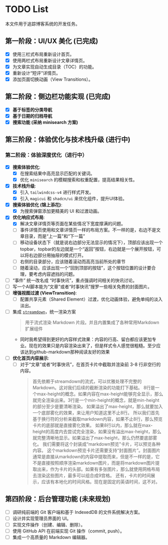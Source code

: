 # TODO List

本文件用于追踪博客系统的开发任务。

## 第一阶段：UI/UX 美化 (已完成)

- [x] 使用三栏式布局重新设计首页。
- [x] 使用两栏式布局重新设计文章详情页。
- [x] 为文章实现自动生成目录（TOC）的功能。
- [x] 重新设计“短评”详情页。
- [x] 添加页面切换动画（View Transitions）。

## 第二阶段：侧边栏功能实现 (已完成)

- [x] **基于标签的分类导航**
- [x] **基于日期的归档导航**
- [x] **搜索功能 (采纳 minisearch 方案)**

## 第三阶段：体验优化与技术栈升级 (进行中)

### 第二阶段：体验深度优化（进行中）

- [x] **搜索体验优化**:
  - [x] 在搜索结果中高亮显示匹配的关键词。
  - [x] 优化 `minisearch` 的模糊搜索和权重配置，提高结果相关性。
- [x] **技术栈升级**:
  - [x] 引入 `tailwindcss-v4` 进行样式开发。
  - [x] 引入 `magicui` 和 `shadcn/ui` 来优化组件，提升UI体验。
- [x] **搜索体验优化 (锦上添花)**:
  - [x] 为搜索弹窗添加更精美的 UI 和过渡动画。
- [x] **优化响应式布局**:
  - [x] 解决文章详情页等页面在某些情况下宽度撑满的问题。
  - [ ] 事件详情页使用和文章详情页一样的布局方案。不一样的是，右边不是文章目录，而是“上一篇”和“下一篇”
  - [ ] 移动设备状态下（就是说右边部分无法显示的情况下），顶部应该出现一个topbar，topbar的左边就是一个“返回”按钮，右边就是一个展开按钮，可以将右边部分用抽屉的模式打开。
  - [ ] 右侧的目录部分，应该随着滚动而高亮当前所处的章节
  - [ ] 随着滚动，应该出现一个“回到顶部的按钮”，这个按钮位置的设计要合理，要考虑内容遮挡的问题。
- [ ] “事件” 统一改名成 “时事快讯”，重点强调时间相关的快讯讨论。
- [ ] 写一个AI脚本能为“文章”或者“时事快讯”搜罗一些相关免费的封面图片。
- [ ] **增强视图过渡 (ViewTransition)**:
  - [ ] 配置共享元素（Shared Element）过渡，优化动画体验，避免单纯的淡入淡出。
- [ ] 集成 [`streamdown`](https://github.com/vercel/streamdown)，统一渲染方案
  > 用于流式渲染 Markdown 片段。并且内置集成了各种常用Markdown扩展组件
  - 同时我希望得到更好的内容样式效果：内容的行高、留白都应该更加专业。现在的效果只是内容渲染出来了，但是样式令人感觉很粗糙。至少应该达到github-markdown那种阅读友好的效果
- [ ] **优化首页内容展示**:
  - [ ] 对于“文章”或者“时事快讯”，在首页卡片中截取并渲染前 3-8 行非空行的内容。
    > 首先依赖于streamdown的流式，可以优雅处理不完整的 Markdown。这对我们后续的截断渲染的功能打下基础。
    > 8行是一个max-height的概念。如果内容在max-height能够完全显示，那么就完全渲染出来。3行是一个min-height的概念，就是min-height的部分至少是要清晰渲染。
    > 如果溢出了max-height，那么就要加入一个底部雾化的效果，来让用户知道这里不止8行。
    > 所以我们首先基于换行符的分析来截取markdown内容，如果不止8行，那么预览卡片的底部就是直接雾化效果。
    > 如果8行以内，那么就在max-height的高度内去尝试完全渲染，如果没有溢出max-height，那么就完整清晰地显示。如果溢出了max-height，那么仍然要底部雾化。
    > 我们需要将这个封装成“markdown预览”卡片，可以预览各种内容。
    > 这个markdown预览卡片还需要支持“封面图片”。封面图片通常是直接从markdown的内容中提取而来，但是不一样的是，它不是直接按照顺序渲染markdown图片，而是将markdown图片提取出来，作为卡片的头部。如果有多张图片，那么就使用网格布局去渲染这些图片，最多可以组合成9宫格。
    > 还有，卡片的时间展示，应该有本地化的时间风格。现在是固定的英语时间，这不对。

## 第四阶段：后台管理功能 (未来规划)

- [ ] 调研纯前端的 Git 客户端和基于 IndexedDB 的文件系统解决方案。
- [ ] 设计并实现管理员界面的 UI。
- [ ] 实现文件操作（创建、编辑、删除）。
- [ ] 使用 GitHub API 在前端实现 Git 操作（commit, push）。
- [ ] 集成一个高质量的 Markdown 编辑器。
